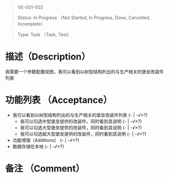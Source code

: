 > VE-001-002

> Status: In Progress （Not Started, In Progress, Done, Cancelled, Incomplete）

> Type: Task （Task, Test）

# 描述（Description）
我需要一个参数配置视图，我可以看到以树型结构列出的与生产相关的堡垒改装件列表

# 功能列表 （Acceptance）
* 我可以看到以树型结构列出的与生产相关的堡垒改装件列表 (- | -√×?)
  * 我可以勾选中型堡垒提供的改装件，同时看到其说明 (- | -√×?)
  * 我可以勾选大型堡垒提供的改装件，同时看到其说明 (- | -√×?)
  * 我可以勾选超大型堡垒提供的改装件，同时看到其说明 (- | -√×?)
* 功能增强（Additions） (- | -√×?)
* 数据存储在本地 (- | -√×?)

# 备注 （Comment）

